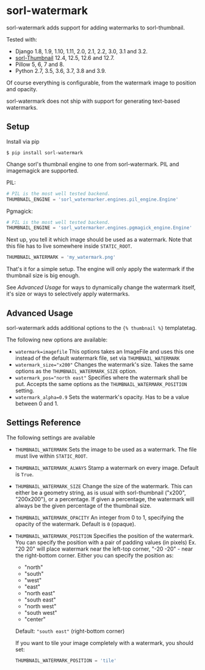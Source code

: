 # sorl-watermark

sorl-watermark adds support for adding watermarks to sorl-thumbnail.

Tested with:

* Django 1.8, 1.9, 1.10, 1.11, 2.0, 2.1, 2.2, 3.0, 3.1 and 3.2.
* [sorl-Thumbnail](https://github.com/jazzband/sorl-thumbnail) 12.4, 12.5, 12.6 and 12.7.
* Pillow 5, 6, 7 and 8.
* Python 2.7, 3.5, 3.6, 3.7, 3.8 and 3.9.

Of course everything is configurable, from the watermark image to position and
opacity.

sorl-watermark does not ship with support for generating text-based watermarks.

## Setup

Install via pip

    $ pip install sorl-watermark

Change sorl's thumbnail engine to one from sorl-watermark. PIL and imagemagick are
supported.

PIL:

```python
# PIL is the most well tested backend.
THUMBNAIL_ENGINE = 'sorl_watermarker.engines.pil_engine.Engine'
```

Pgmagick:

```python
# PIL is the most well tested backend.
THUMBNAIL_ENGINE = 'sorl_watermarker.engines.pgmagick_engine.Engine'
```

Next up, you tell it which image should be used as a watermark. Note that this file
has to live somewhere inside `STATIC_ROOT`.

```python
THUMBNAIL_WATERMARK = 'my_watermark.png'
```

That's it for a simple setup. The engine will only apply the watermark if the
thumbnail size is big enough.

See _Advanced Usage_ for ways to dynamically change the watermark itself, it's size
or ways to selectively apply watermarks.

## Advanced Usage

sorl-watermark adds additional options to the `{% thumbnail %}` templatetag.

The following new options are available:

* `watermark=imagefile`
  This options takes an ImageFile and uses this one instead of the default
  watermark file, set via `THUMBNAIL_WATERMARK`
* `watermark_size="x200"`
  Changes the watermark's size. Takes the same options as the
  `THUMBNAIL_WATERMARK_SIZE` option.
* `watermark_pos="north east"`
  Specifies where the watermark shall be put. Accepts the same options as the
  `THUMBNAIL_WATERMARK_POSITION` setting.
* `watermark_alpha=0.9`
  Sets the watermark's opacity. Has to be a value between 0 and 1.

## Settings Reference

The following settings are available

* `THUMBNAIL_WATERMARK`
  Sets the image to be used as a watermark. The file must live within `STATIC_ROOT`.

* `THUMBNAIL_WATERMARK_ALWAYS`
  Stamp a watermark on every image.
  Default is `True`.

* `THUMBNAIL_WATERMARK_SIZE`
  Change the size of the watermark. This can either be a geometry string, as is usual
  with sorl-thumbnail ("x200", "200x200"), or a percentage. If given a percentage,
  the watermark will always be the given percentage of the thumbnail size.

* `THUMBNAIL_WATERMARK_OPACITY`
  An integer from 0 to 1, specifying the opacity of the watermark.
  Default is `0` (opaque).

* `THUMBNAIL_WATERMARK_POSITION`
  Specifies the position of the watermark. You can specify the position with a pair
  of padding values (in pixels) Ex. "20 20" will place watermark near the left-top
  corner, "-20 -20" - near the right-bottom corner.
  Either you can specify the position as:

    * "north"
    * "south"
    * "west"
    * "east"
    * "north east"
    * "south east"
    * "north west"
    * "south west"
    * "center"

  Default: `"south east"` (right-bottom corner)

  If you want to tile your image completely with a watermark, you should set:

    ```python
    THUMBNAIL_WATERMARK_POSITION = 'tile'
    ```
